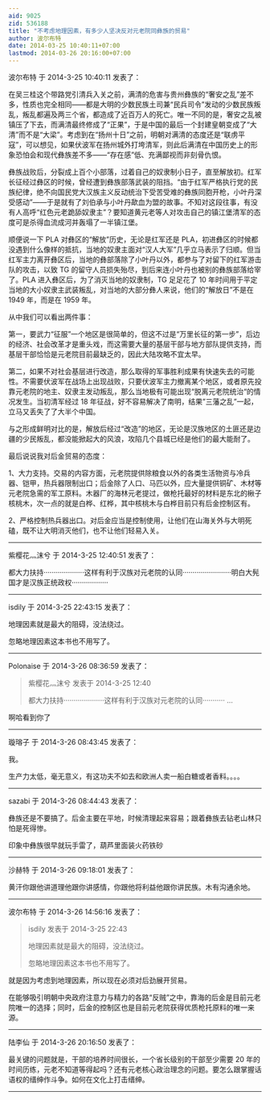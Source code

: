 ```yaml
---
aid: 9025
zid: 536188
title: "不考虑地理因素，有多少人坚决反对元老院同彝族的贸易"
author: 波尔布特
date: 2014-03-25 10:40:11+07:00
lastmod: 2014-03-26 20:16:00+07:00
---
```


波尔布特 于 2014-3-25 10:40:11 发表了：

在吴三桂这个带路党引清兵入关之前，满清的危害与贵州彝族的“奢安之乱”差不多，性质也完全相同——都是大明的少数民族土司兼“民兵司令”发动的少数民族叛乱，叛乱都遍及两三个省，都造成了近百万人的死亡。唯一不同的是，奢安之乱被镇压了下去，而满清最终修成了“正果”，于是中国的最后一个封建皇朝变成了“大清”而不是“大梁”。考虑到在“扬州十日”之前，明朝对满清的态度还是“联虏平寇”，可以想见，如果伏波军在扬州城外打垮清军，则此后满清在中国历史上的形象恐怕会和现代彝族差不多——“存在感”低、充满鄙视而非刻骨仇恨。

彝族战败后，分裂成上百个小部落，过着自己的奴隶制小日子，直至解放初。红军长征经过彝区的时候，曾经遭到彝族部落武装的阻挡。“由于红军严格执行党的民族纪律，绝不向国民党大汉族主义反动统治下受苦受难的彝族同胞开枪，小叶丹深受感动”——于是就有了刘伯承与小叶丹歃血为盟的故事。不知对这段往事，有没有人高呼“红色元老跪舔奴隶主”？要知道黄元老等人对攻击自己的镇江堡清军的态度可是杀得血流成河并轰塌了一半镇江堡。

顺便说一下 PLA 对彝区的“解放”历史，无论是红军还是 PLA，初进彝区的时候都没遇到什么像样的抵抗，当地的奴隶主面对“汉人大军”几乎立马表示了归顺。但当红军主力离开彝区后，当地的彝部落除了小叶丹以外，都参与了对留下的红军游击队的攻击，以致 TG 的留守人员损失殆尽，到后来连小叶丹也被别的彝族部落给宰了。PLA 进入彝区后，为了消灭当地的奴隶制，TG 足足花了 10 年时间用于平定当地的大小奴隶主武装叛乱，对当地的大部分彝人来说，他们的“解放日”不是在 1949 年，而是在 1959 年。

从中我们可以看出两件事：

第一，要武力“征服”一个地区是很简单的，但这不过是“万里长征的第一步”，后边的经济、社会改革才是重头戏，而这需要大量的基层干部与地方部队提供支持，而基层干部恰恰是元老院目前最缺乏的，因此大陆攻略不宜太早。

第二，如果不对社会基层进行改造，那么取得的军事胜利成果有快速失去的可能性。不需要伏波军在战场上出现战败，只要伏波军主力撤离某个地区，或者原先投靠元老院的地主、奴隶主发动叛乱，那么当地极有可能出现“脱离元老院统治“的情况发生。当初清军经过 18 年征战，好不容易解决了南明，结果”三藩之乱”一起，立马又丢失了了大半个中国。

与之形成鲜明对比的是，解放后经过“改造”的地区，无论是汉族地区的土匪还是边疆的少民叛乱，都没能掀起大的风浪，攻陷几个县城已经是他们的最大能耐了。

最后说说我对后金贸易的态度：

1、大力支持。交易的内容方面，元老院提供除粮食以外的各类生活物资与冷兵器、铠甲，热兵器限制出口；后金除了人口、马匹以外，应大量提供铜矿、木材等元老院急需的军工原料。木器厂的海林元老提过，做枪托最好的材料是东北的楸子核桃木，次一点的就是白桦、红桦，其中核桃木与白桦目前只有后金控制区有。

2、严格控制热兵器出口。对后金应当是控制使用，让他们在山海关外与大明死磕，既不让大明消灭他们，也不让他们轻易入关。

---

紫樱花灬沫兮 于 2014-3-25 12:40:51 发表了：

都大力扶持····················这样有利于汉族对元老院的认同························明白大髡国才是汉族正统政权··················

---

isdily 于 2014-3-25 22:43:15 发表了：

地理因素就是最大的阻碍，没法绕过。

忽略地理因素这本书也不用写了。

---

Polonaise 于 2014-3-26 08:36:59 发表了：

> 紫樱花灬沫兮 发表于 2014-3-25 12:40
>
> 都大力扶持····················这样有利于汉族对元老院的认同··········· ...

啊哈看到你了

---

璇瑢子 于 2014-3-26 08:43:45 发表了：

我。

生产力太低，毫无意义，有这功夫不如去和欧洲人卖一船白糖或者香料。。。。

---

sazabi 于 2014-3-26 08:44:43 发表了：

彝族还是不要搞了。后金主要在平地，时候清理起来容易；跟着彝族去钻老山林只怕是死得惨。

印象中彝族很早就玩手雷了，葫芦里面装火药铁砂

---

沙赫特 于 2014-3-26 09:18:01 发表了：

黄汗你跟他讲道理他跟你讲感情，你跟他将利益他跟你讲民族。木有沟通余地。

---

波尔布特 于 2014-3-26 14:56:16 发表了：

> isdily 发表于 2014-3-25 22:43
>
> 地理因素就是最大的阻碍，没法绕过。
>
> 忽略地理因素这本书也不用写了。

就是因为考虑到地理因素，所以现在必须对后劲展开贸易。

在能够吸引明朝中央政府注意力与精力的各路“反贼”之中，靠海的后金是目前元老院唯一的选择；同时，后金的控制区也是目前元老院获得优质枪托原料的唯一来源。

---

陆李仙 于 2014-3-26 20:16:50 发表了：

最关键的问题就是，干部的培养时间很长，一个省长级别的干部至少需要 20 年的时间历练，元老不知道等得起吗？还有元老核心政治理念的问题。要怎么跟掌握话语权的缙绅作斗争。如何在文化上打击缙绅。

---
